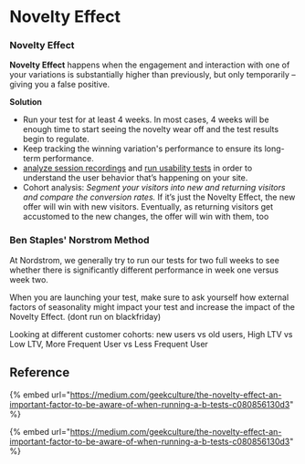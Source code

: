# Novelty Effect

### Novelty Effect <a href="#novelty-effect" id="novelty-effect"></a>

**Novelty Effect** happens when the engagement and interaction with one of your variations is substantially higher than previously, but only temporarily – giving you a false positive.

**Solution**

* Run your test for at least 4 weeks. In most cases, 4 weeks will be enough time to start seeing the novelty wear off and the test results begin to regulate.
* Keep tracking the winning variation's performance to ensure its long-term performance.
* [analyze session recordings](https://splitbase.com/blog/conversion-research-ecommerce/#Whatrsquos\_a\_session\_recording) and [run usability tests](https://splitbase.com/blog/conversion-research-ecommerce/#Method\_2\_User\_Testing) in order to understand the user behavior that’s happening on your site.
* Cohort analysis: _Segment your visitors into new and returning visitors and compare the conversion rates.‍_ If it’s just the Novelty Effect, the new offer will win with new visitors. Eventually, as returning visitors get accustomed to the new changes, the offer will win with them, too

### Ben Staples' Norstrom Method

At Nordstrom, we generally try to run our tests for two full weeks to see whether there is significantly different performance in week one versus week two.

When you are launching your test, make sure to ask yourself how external factors of seasonality might impact your test and increase the impact of the Novelty Effect. (dont run on blackfriday)

Looking at different customer cohorts: new users vs old users, High LTV vs Low LTV, More Frequent User vs Less Frequent User

## Reference

{% embed url="https://medium.com/geekculture/the-novelty-effect-an-important-factor-to-be-aware-of-when-running-a-b-tests-c080856130d3" %}

{% embed url="https://medium.com/geekculture/the-novelty-effect-an-important-factor-to-be-aware-of-when-running-a-b-tests-c080856130d3" %}
